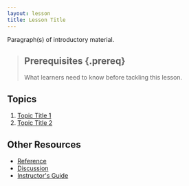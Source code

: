 ```yaml
---
layout: lesson
title: Lesson Title
---
```

Paragraph(s) of introductory material.

> ## Prerequisites {.prereq}
>
> What learners need to know before tackling this lesson.

## Topics

1.  [Topic Title 1](01-command-line.html)
2.  [Topic Title 2](02-func.html)

## Other Resources

*   [Reference](reference.html)
*   [Discussion](discussion.html)
*   [Instructor's Guide](instructors.html)
